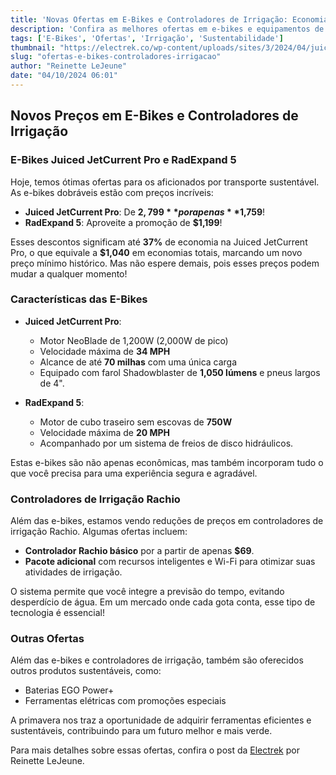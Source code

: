 ```yaml
---
title: 'Novas Ofertas em E-Bikes e Controladores de Irrigação: Economia Verde Hoje'
description: 'Confira as melhores ofertas em e-bikes e equipamentos de irrigação que estão fazendo sucesso hoje! Preços baixos e tecnologia de ponta.'
tags: ['E-Bikes', 'Ofertas', 'Irrigação', 'Sustentabilidade']
thumbnail: "https://electrek.co/wp-content/uploads/sites/3/2024/04/juiced-jetcurrent-pro-header.jpg?quality=82&strip=all&w=1600"
slug: "ofertas-e-bikes-controladores-irrigacao"
author: "Reinette LeJeune"
date: "04/10/2024 06:01"
---
```


## Novos Preços em E-Bikes e Controladores de Irrigação

### E-Bikes Juiced JetCurrent Pro e RadExpand 5
Hoje, temos ótimas ofertas para os aficionados por transporte sustentável. As e-bikes dobráveis estão com preços incríveis:

- **Juiced JetCurrent Pro**: De **$2,799** por apenas **$1,759**!
- **RadExpand 5**: Aproveite a promoção de **$1,199**!

Esses descontos significam até **37%** de economia na Juiced JetCurrent Pro, o que equivale a **$1,040** em economias totais, marcando um novo preço mínimo histórico. Mas não espere demais, pois esses preços podem mudar a qualquer momento!

### Características das E-Bikes
- **Juiced JetCurrent Pro**:  
   - Motor NeoBlade de 1,200W (2,000W de pico)  
   - Velocidade máxima de **34 MPH**  
   - Alcance de até **70 milhas** com uma única carga  
   - Equipado com farol Shadowblaster de **1,050 lúmens** e pneus largos de 4".

- **RadExpand 5**:  
   - Motor de cubo traseiro sem escovas de **750W**  
   - Velocidade máxima de **20 MPH**  
   - Acompanhado por um sistema de freios de disco hidráulicos.

Estas e-bikes são não apenas econômicas, mas também incorporam tudo o que você precisa para uma experiência segura e agradável.

### Controladores de Irrigação Rachio
Além das e-bikes, estamos vendo reduções de preços em controladores de irrigação Rachio. Algumas ofertas incluem:
- **Controlador Rachio básico** por a partir de apenas **$69**.
- **Pacote adicional** com recursos inteligentes e Wi-Fi para otimizar suas atividades de irrigação.  

O sistema permite que você integre a previsão do tempo, evitando desperdício de água. Em um mercado onde cada gota conta, esse tipo de tecnologia é essencial!

### Outras Ofertas
Além das e-bikes e controladores de irrigação, também são oferecidos outros produtos sustentáveis, como:
- Baterias EGO Power+
- Ferramentas elétricas com promoções especiais 

A primavera nos traz a oportunidade de adquirir ferramentas eficientes e sustentáveis, contribuindo para um futuro melhor e mais verde.

Para mais detalhes sobre essas ofertas, confira o post da [Electrek](https://electrek.co/2024/10/03/juiced-jetcurrent-pro-e-bike-radexpand-5-e-bike-rachio-sprinkler-controllers-more/) por Reinette LeJeune.